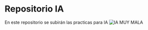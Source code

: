 # Repositorio IA
En este repositorio se subirán las practicas para IA
![IA MUY MALA](https://img.freepik.com/fotos-premium/malvada-inteligencia-artificial-humana-que-desafia-percepciones-humanas_850000-42807.jpg?w=740)
